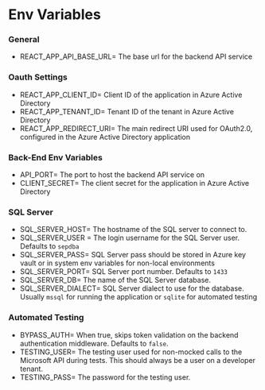 # Env Variables
### General
* REACT_APP_API_BASE_URL= The base url for the backend API service

### Oauth Settings
* REACT_APP_CLIENT_ID= Client ID of the application in Azure Active Directory
* REACT_APP_TENANT_ID= Tenant ID of the tenant in Azure Active Directory
* REACT_APP_REDIRECT_URI= The main redirect URI used for OAuth2.0, configured in the Azure Active Directory application

### Back-End Env Variables
* API_PORT= The port to host the backend API service on
* CLIENT_SECRET= The client secret for the application in Azure Active Directory

### SQL Server
* SQL_SERVER_HOST= The hostname of the SQL server to connect to.
* SQL_SERVER_USER = The login username for the SQL Server user. Defaults to `sepdba`
* SQL_SERVER_PASS= SQL Server pass should be stored in Azure key vault or in system env variables for non-local environments
* SQL_SERVER_PORT= SQL Server port number. Defaults to `1433`
* SQL_SERVER_DB= The name of the SQL Server database.
* SQL_SERVER_DIALECT= SQL Server dialect to use for the database. Usually `mssql` for running the application or `sqlite` for automated testing

### Automated Testing
* BYPASS_AUTH= When true, skips token validation on the backend authentication middleware. Defaults to `false`.
* TESTING_USER= The testing user used for non-mocked calls to the Microsoft API during tests. This should always be a user on a developer tenant.
* TESTING_PASS= The password for the testing user.
